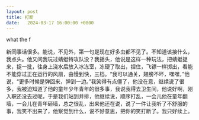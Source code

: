 ```yaml
---
layout: post
title: 打断
date:   2024-03-17 16:00:00 +0800
---
```


what the f


新同事话很多。能说，不见外，第一句是现在好多虫都不见了。不知道该接什么，我点头。他又问我玩过蜻蜓特攻队没？我摇头，他说是这样一种玩法，把蜻蜓捉来，捉一批，往身上浇水后放入冰冻室，冻硬了取出，捏住，飞镖一样掷出，看能不能穿过正在运行的风扇，由慢到快，三档。“我可以通关，翅膀不坏，嘿嘿，”他说，“更多时候是弹回来，弹到一边。”我笑得有点僵了，他没在意，继续说了很多，我被迫知道了他的童年少年青年的很多事，我说我得去卫生间，他说好啊，刚入职还没去过呢，于是我们站到并排，他继续说，顺序打乱，一会儿他在童年翻墙，一会儿在青年砸墙，总之很乱，出来他还在说，说了一件让我听了不舒服的事，我笑不出来了，他察觉到什么，说不好意思，把你的笑打断了。我只好续上。
